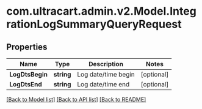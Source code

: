 
# com.ultracart.admin.v2.Model.IntegrationLogSummaryQueryRequest

## Properties

Name | Type | Description | Notes
------------ | ------------- | ------------- | -------------
**LogDtsBegin** | **string** | Log date/time begin | [optional] 
**LogDtsEnd** | **string** | Log date/time end | [optional] 

[[Back to Model list]](../README.md#documentation-for-models)
[[Back to API list]](../README.md#documentation-for-api-endpoints)
[[Back to README]](../README.md)


